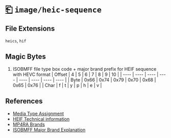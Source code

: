 # [⎗](../README.md) `image/heic-sequence`

## File Extensions

`heics`, `hif`

## Magic Bytes

1. ISOBMFF file type box code + major brand prefix for HEIF sequence with HEVC format
   | Offset | 4 | 5 | 6 | 7 | 8 | 9 | 10 |
   | ---- | ---- | ---- | ---- | ---- | ---- | ---- | ---- |
   | Byte | 0x66 | 0x74 | 0x79 | 0x70 | 0x68 | 0x65 | 0x76 |
   | Char | f | t | y | p | h | e | v |

## References

- [Media Type Assignment](https://www.iana.org/assignments/media-types/image/heic-sequence)
- [HEIF Technical information](https://nokiatech.github.io/heif/technical.html)
- [MP4RA Brands](https://mp4ra.org/registered-types/brands)
- [ISOBMFF Major Brand Explanation](https://www.ftyps.com/what.html)
